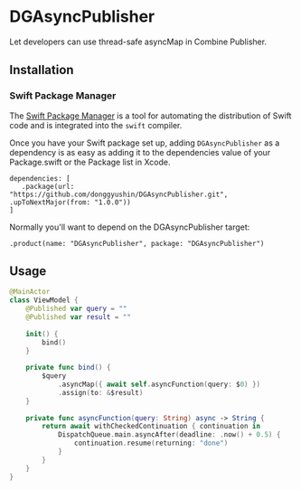 # DGAsyncPublisher
Let developers can use thread-safe asyncMap in Combine Publisher.


## Installation

### Swift Package Manager

The [Swift Package Manager](https://www.swift.org/documentation/package-manager/) is a tool for automating the distribution of Swift code and is integrated into the `swift` compiler.

Once you have your Swift package set up, adding `DGAsyncPublisher` as a dependency is as easy as adding it to the dependencies value of your Package.swift or the Package list in Xcode.

```
dependencies: [
   .package(url: "https://github.com/donggyushin/DGAsyncPublisher.git", .upToNextMajor(from: "1.0.0"))
]
```

Normally you'll want to depend on the DGAsyncPublisher target:

```
.product(name: "DGAsyncPublisher", package: "DGAsyncPublisher")
```

## Usage
```swift
@MainActor
class ViewModel {
    @Published var query = ""
    @Published var result = ""
    
    init() {
        bind()
    }
    
    private func bind() {
        $query
            .asyncMap({ await self.asyncFunction(query: $0) })
            .assign(to: &$result)
    }
    
    private func asyncFunction(query: String) async -> String {
        return await withCheckedContinuation { continuation in
            DispatchQueue.main.asyncAfter(deadline: .now() + 0.5) {
                continuation.resume(returning: "done")
            }
        }
    }
}
```
